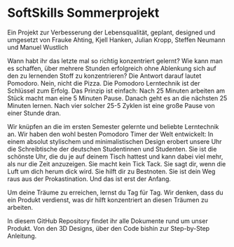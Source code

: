 # SoftSkills Sommerprojekt 
Ein Projekt zur Verbesserung der Lebensqualität, geplant, designed und umgesetzt von Frauke Ahting, Kjell Hanken, Julian Kropp, Steffen Neumann und Manuel Wustlich

Wann habt ihr das letzte mal so richtig konzentriert gelernt? Wie kann man es schaffen, über mehrere Stunden erfolgreich ohne Ablenkung sich auf den zu lernenden Stoff zu konzentrieren? Die Antwort darauf lautet Pomodoro. Nein, nicht die Pizza. Die Pomodoro Lerntechnik ist der Schlüssel zum Erfolg. Das Prinzip ist einfach: Nach 25 Minuten arbeiten am Stück macht man eine 5 Minuten Pause. Danach geht es an die nächsten 25 Minuten lernen. Nach vier solcher 25-5 Zyklen ist eine große Pause von einer Stunde dran.

Wir knüpfen an die im ersten Semester gelernte und beliebte Lerntechnik an. Wir haben den wohl besten Pomodoro Timer der Welt entwickelt: In einem absolut stylischem und minimalistischen Design erobert unsere Uhr die Schreibtische der deutschen Studentinnen und Studenten. Sie ist die schönste Uhr, die du je auf deinem Tisch hattest und kann dabei viel mehr, als nur die Zeit anzuzeigen. Sie macht kein Tick Tack. Sie sagt dir, wenn die Luft um dich herum dick wird. Sie hilft dir zu Bestnoten. Sie ist dein Weg raus aus der Prokastination. Und das ist erst der Anfang.

Um deine Träume zu erreichen, lernst du Tag für Tag. Wir denken, dass du ein Produkt verdienst, was dir hilft konzentriert an diesen Träumen zu arbeiten.


In diesem GitHub Repository findet ihr alle Dokumente rund um unser Produkt. Von den 3D Designs, über den Code bishin zur Step-by-Step Anleitung. 
